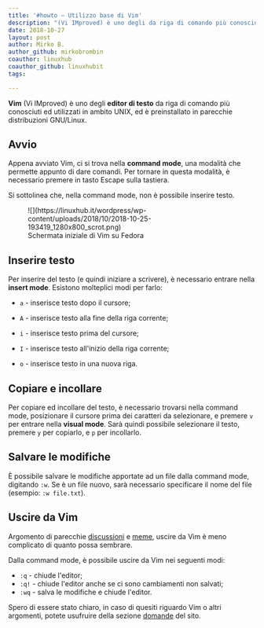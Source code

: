 ```yaml
---
title: '#howto – Utilizzo base di Vim'
description: "(Vi IMproved) è uno degli da riga di comando più conosciuti ed utilizzati in ambito UNIX, ed è preinstallato in parecchie distribuzioni GNU/Linux."
date: 2018-10-27
layout: post
author: Mirko B.
author_github: mirkobrombin
coauthor: linuxhub
coauthor_github: linuxhubit
tags:

---
```

**Vim** (Vi IMproved) è uno degli **editor di testo** da riga di comando più conosciuti ed utilizzati in ambito UNIX, ed è preinstallato in parecchie distribuzioni GNU/Linux.

## Avvio

Appena avviato Vim, ci si trova nella **command mode**, una modalità che permette appunto di dare comandi. Per tornare in questa modalità, è necessario premere in tasto Escape sulla tastiera.

Si sottolinea che, nella command mode, non è possibile inserire testo.

<figure class="wp-block-image">![](https://linuxhub.it/wordpress/wp-content/uploads/2018/10/2018-10-25-193419_1280x800_scrot.png)

<figcaption>Schermata iniziale di Vim su Fedora</figcaption>

</figure>

## Inserire testo

Per inserire del testo (e quindi iniziare a scrivere), è necessario entrare nella **insert mode**. Esistono molteplici modi per farlo:

*   `a` - inserisce testo dopo il cursore;  

*   `A` - inserisce testo alla fine della riga corrente;
*   `i` - inserisce testo prima del cursore;
*   `I` - inserisce testo all'inizio della riga corrente;
*   `o` - inserisce testo in una nuova riga.

## Copiare e incollare

Per copiare ed incollare del testo, è necessario trovarsi nella command mode, posizionare il cursore prima dei caratteri da selezionare, e premere `v` per entrare nella **visual mode**. Sarà quindi possibile selezionare il testo, premere `y` per copiarlo, e `p` per incollarlo.

## Salvare le modifiche

È possibile salvare le modifiche apportate ad un file dalla command mode, digitando `:w`. Se è un file nuovo, sarà necessario specificare il nome del file (esempio: `:w file.txt`).

## Uscire da Vim

Argomento di parecchie [discussioni](https://stackoverflow.com/questions/11828270/how-to-exit-the-vim-editor) e [meme](https://www.reddit.com/r/ProgrammerHumor/comments/8vihj5/when_you_try_to_exit_vim/), uscire da Vim è meno complicato di quanto possa sembrare.  

Dalla command mode, è possibile uscire da Vim nei seguenti modi:

*   `:q` - chiude l'editor;
*   `:q!` - chiude l'editor anche se ci sono cambiamenti non salvati;
*   `:wq` - salva le modifiche e chiude l'editor.

Spero di essere stato chiaro, in caso di quesiti riguardo Vim o altri argomenti, potete usufruire della sezione [domande](https://linuxhub.it/domande-risposte/) del sito.